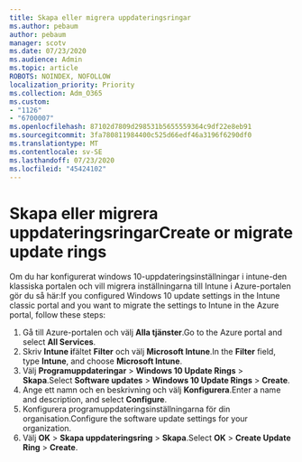 ```yaml
---
title: Skapa eller migrera uppdateringsringar
ms.author: pebaum
author: pebaum
manager: scotv
ms.date: 07/23/2020
ms.audience: Admin
ms.topic: article
ROBOTS: NOINDEX, NOFOLLOW
localization_priority: Priority
ms.collection: Adm_O365
ms.custom:
- "1126"
- "6700007"
ms.openlocfilehash: 87102d7809d298531b5655559364c9df22e8eb91
ms.sourcegitcommit: 3fa780811984400c525d66edf46a3196f6290df0
ms.translationtype: MT
ms.contentlocale: sv-SE
ms.lasthandoff: 07/23/2020
ms.locfileid: "45424102"
---
```

# <a name="create-or-migrate-update-rings"></a><span data-ttu-id="e0001-102">Skapa eller migrera uppdateringsringar</span><span class="sxs-lookup"><span data-stu-id="e0001-102">Create or migrate update rings</span></span>

<span data-ttu-id="e0001-103">Om du har konfigurerat windows 10-uppdateringsinställningar i intune-den klassiska portalen och vill migrera inställningarna till Intune i Azure-portalen gör du så här:</span><span class="sxs-lookup"><span data-stu-id="e0001-103">If you configured Windows 10 update settings in the Intune classic portal and you want to migrate the settings to Intune in the Azure portal, follow these steps:</span></span>

1.  <span data-ttu-id="e0001-104">Gå till Azure-portalen och välj **Alla tjänster**.</span><span class="sxs-lookup"><span data-stu-id="e0001-104">Go to the Azure portal and select  **All Services**.</span></span>
2.  <span data-ttu-id="e0001-105">Skriv **Intune i**fältet **Filter** och välj **Microsoft Intune**.</span><span class="sxs-lookup"><span data-stu-id="e0001-105">In the  **Filter**  field, type  **Intune**, and choose  **Microsoft Intune**.</span></span>
3.  <span data-ttu-id="e0001-106">Välj **Programuppdateringar**   >   **Windows 10 Update Rings**   >   **Skapa**.</span><span class="sxs-lookup"><span data-stu-id="e0001-106">Select  **Software updates**  >  **Windows 10 Update Rings**  >  **Create**.</span></span>
4.  <span data-ttu-id="e0001-107">Ange ett namn och en beskrivning och välj **Konfigurera**.</span><span class="sxs-lookup"><span data-stu-id="e0001-107">Enter a name and description, and select  **Configure**.</span></span>
5.  <span data-ttu-id="e0001-108">Konfigurera programuppdateringsinställningarna för din organisation.</span><span class="sxs-lookup"><span data-stu-id="e0001-108">Configure the software update settings for your organization.</span></span>
6.  <span data-ttu-id="e0001-109">Välj **OK**  >  **Skapa uppdateringsring**  >  **Skapa**.</span><span class="sxs-lookup"><span data-stu-id="e0001-109">Select  **OK** > **Create Update Ring** > **Create**.</span></span>